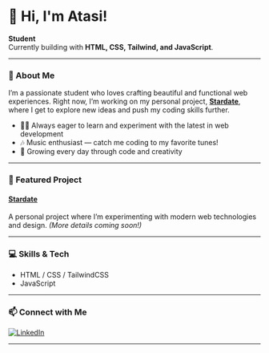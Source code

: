 # 👋 Hi, I'm Atasi!

**Student**  
Currently building with **HTML, CSS, Tailwind, and JavaScript**.

---

### 🚀 About Me
I’m a passionate student who loves crafting beautiful and functional web experiences. Right now, I’m working on my personal project, **[Stardate](#)**, where I get to explore new ideas and push my coding skills further.

- 🧑‍💻 Always eager to learn and experiment with the latest in web development
- 🎶 Music enthusiast — catch me coding to my favorite tunes!
- 🌱 Growing every day through code and creativity

---

### 🌟 Featured Project

#### [Stardate](#)
A personal project where I’m experimenting with modern web technologies and design. *(More details coming soon!)*

---

### 💻 Skills & Tech

- HTML / CSS / TailwindCSS
- JavaScript

---

### 📫 Connect with Me

[![LinkedIn](https://img.shields.io/badge/LinkedIn-Connect-blue?logo=linkedin)](https://www.linkedin.com/in/atasi-sharma-289b2b344)

---

<!--
✨ Fun fact: Music keeps my code flowing!
-->
